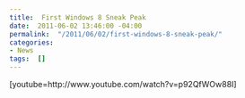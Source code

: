 ```yaml
---
title:  First Windows 8 Sneak Peak
date:  2011-06-02 13:46:00 -04:00
permalink:  "/2011/06/02/first-windows-8-sneak-peak/"
categories:
- News
tags:  []
---
```

<div style="display:inline;float:none;margin:0;padding:0;" id="scid:5737277B-5D6D-4f48-ABFC-DD9C333F4C5D:c5482888-8395-4761-b934-f645eb019ad3" class="wlWriterEditableSmartContent"><div>[youtube=http://www.youtube.com/watch?v=p92QfWOw88I]</div></div>